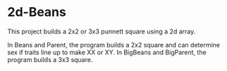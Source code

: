 # 2d-Beans


This project builds a 2x2 or 3x3 punnett square using a 2d array.

In Beans and Parent, the program builds a 2x2 square and can determine sex if traits line up to make XX or XY.
In BigBeans and BigParent, the program builds a 3x3 square. 
